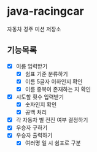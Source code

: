 # java-racingcar

자동차 경주 미션 저장소

## 기능목록
- [x] 이름 입력받기
  - [x] 쉼표 기준 분류하기
  - [x] 이름 5글자 이하인지 확인
  - [x] 이름 중복이 존재하는 지 확인
- [x] 시도할 횟수 입력받기
  - [x] 숫자인지 확인
  - [x] 공백 처리
- [x] 각 자동차 별 전진 여부 결정하기
- [x] 우승자 구하기
- [x] 우승자 출력하기
  - [x] 여러명 일 시 쉼표로 구분
